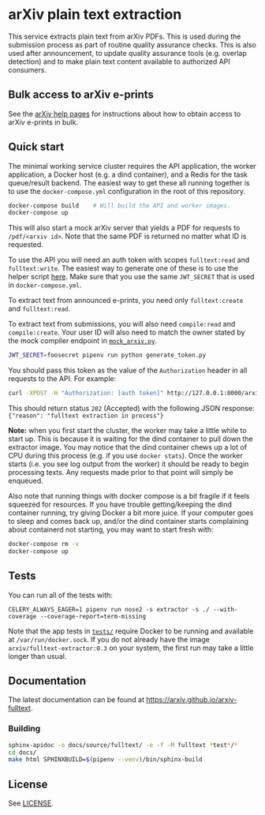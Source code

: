#  arXiv plain text extraction

This service extracts plain text from arXiv PDFs. This is used during the
submission process as part of routine quality assurance checks. This is also
used after announcement, to update quality assurance tools (e.g. overlap
detection) and to make plain text content available to authorized API
consumers.

## Bulk access to arXiv e-prints

See the [arXiv help pages](https://arxiv.org/help/bulk_data) for instructions
about how to obtain access to arXiv e-prints in bulk.

## Quick start

The minimal working service cluster requires the API application, the
worker application, a Docker host (e.g. a dind container), and a Redis for
the task queue/result backend. The easiest way to get these all running
together is to use the ``docker-compose.yml`` configuration in the root of
this repository.

```bash
docker-compose build    # Will build the API and worker images.
docker-compose up
```

This will also start a mock arXiv server that yields a PDF for requests to
``/pdf/<arxiv id>``. Note that the same PDF is returned no matter what ID is
requested.

To use the API you will need an auth token with scopes ``fulltext:read`` and
``fulltext:write``. The easiest way to generate one of these is to use the
helper script
[here](https://github.com/arXiv/arxiv-auth/blob/develop/generate_token.py).
Make sure that you use the same ``JWT_SECRET`` that is used in
``docker-compose.yml``.

To extract text from announced e-prints, you need only ``fulltext:create``
and ``fulltext:read``.

To extract text from submissions, you will also need ``compile:read`` and
``compile:create``. Your user ID will also need to match the owner stated by
the mock compiler endpoint in [``mock_arxiv.py``](./mock_arxiv.py).

```bash
JWT_SECRET=foosecret pipenv run python generate_token.py
```

You should pass this token as the value of the ``Authorization`` header in
all requests to the API. For example:

```bash
curl -XPOST -H "Authorization: [auth token]" http://127.0.0.1:8000/arxiv/1802.00125
```

This should return status `202` (Accepted) with the following JSON response: `{"reason": "fulltext extraction in process"}`

**Note:** when you first start the cluster, the worker may take a little while
to start up. This is because it is waiting for the dind container to pull down
the extractor image. You may notice that the dind container chews up a lot of
CPU during this process (e.g. if you use ``docker stats``). Once the worker
starts (i.e. you see log output from the worker) it should be ready to begin
processing texts. Any requests made prior to that point will simply be
enqueued.

Also note that running things with docker compose is a bit fragile if it feels
squeezed for resources. If you have trouble getting/keeping the dind container
running, try giving Docker a bit more juice. If your computer goes to sleep and
comes back up, and/or the dind container starts complaining about containerd
not starting, you may want to start fresh with:

```bash
docker-compose rm -v
docker-compose up
```

## Tests

You can run all of the tests with:

```
CELERY_ALWAYS_EAGER=1 pipenv run nose2 -s extractor -s ./ --with-coverage --coverage-report=term-missing
```

Note that the app tests in [``tests/``](./tests) require Docker to be running
and available at ``/var/run/docker.sock``. If you do not already have the
image ``arxiv/fulltext-extractor:0.3`` on your system, the first run may
take a little longer than usual.

## Documentation

The latest documentation can be found at
https://arxiv.github.io/arxiv-fulltext.

### Building

```bash
sphinx-apidoc -o docs/source/fulltext/ -e -f -M fulltext *test*/*
cd docs/
make html SPHINXBUILD=$(pipenv --venv)/bin/sphinx-build
```


## License

See [LICENSE](./LICENSE).
